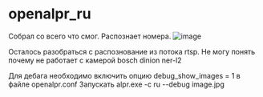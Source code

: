 # openalpr_ru
Собрал со всего что смог. Распознает номера. 
![image](https://github.com/billib0bs/openalpr_ru/assets/10768758/6b41b104-06ea-4038-9861-b9f1a6ab45f1)


Осталось разобраться с распознование из потока rtsp. Не могу понять почему не работает с камерой bosch dinion ner-l2


Для дебага необходимо включить опцию debug_show_images = 1 в файле openalpr.conf
Запускать alpr.exe -c ru --debug image.jpg

